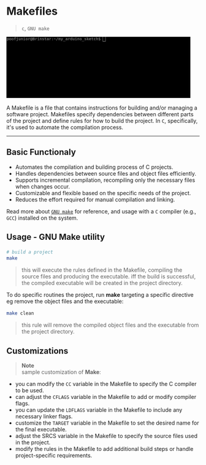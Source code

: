 # Makefiles
> `c`, `GNU make`  

![Make-stuff](./giphy-2.gif)

A Makefile is a file that contains instructions for building and/or managing a software project. Makefiles specify dependencies between different parts of the project and define rules for how to build the project. In `C`, specifically, it's used to automate the compilation process.

---
## Basic Functionaly
- Automates the compilation and building process of C projects.
- Handles dependencies between source files and object files efficiently.
- Supports incremental compilation, recompiling only the necessary files when changes occur.
- Customizable and flexible based on the specific needs of the project.
- Reduces the effort required for manual compilation and linking.

Read more about [`GNU make`](https://www.gnu.org/software/make/) for reference, and usage with a `C` compiler (e.g., `GCC`) installed on the system.

## Usage - GNU Make utility

```bash
# build a project
make
```
> this will execute the rules defined in the Makefile, compiling the source files and producing the executable. iff the build is successful, the compiled executable will be created in the project directory.

To do specific routines the project, run **make** targeting a specific directive eg remove the object files and the executable:

```bash
make clean
```
> this rule will remove the compiled object files and the executable from the project directory.

## Customizations
> **Note**  
> sample customization of **Make**:

- you can modify the `CC` variable in the Makefile to specify the C compiler to be used.
- can adjust the `CFLAGS` variable in the Makefile to add or modify compiler flags.
- you can update the `LDFLAGS` variable in the Makefile to include any necessary linker flags.
- customize the `TARGET` variable in the Makefile to set the desired name for the final executable.
- adjust the SRCS variable in the Makefile to specify the source files used in the project.
- modify the rules in the Makefile to add additional build steps or handle project-specific requirements.
